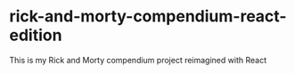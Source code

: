 # rick-and-morty-compendium-react-edition
This is my Rick and Morty compendium project reimagined with React
